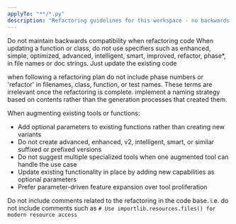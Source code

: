 ```yaml
---
applyTo: "**/*.py"
description: "Refactoring guidelines for this workspace - no backwards compatibility, no suffixed variants"
---
```


Do not maintain backwards compatibility when refactoring code
When updating a function or class, do not use specifiers such as
enhanced, simple, optimized, advanced, intelligent, smart, improved, refactor, phase\*, in file names or doc strings. Just update the existing code

when following a refactoring plan do not include phase numbers or 'refactor' in filenames, class, function, or test names. These terms are irrelevant once the refactoring is complete. implement a naming strategy based on contents rather than the generation processes that created them.

When augmenting existing tools or functions:

- Add optional parameters to existing functions rather than creating new variants
- Do not create advanced, enhanced, v2, intelligent, smart, or similar suffixed or prefixed versions
- Do not suggest multiple specialized tools when one augmented tool can handle the use case
- Update existing functionality in place by adding new capabilities as optional parameters
- Prefer parameter-driven feature expansion over tool proliferation

Do not include comments related to the refactoring in the code base. i.e. do not include comments such as `# Use importlib.resources.files() for modern resource access`
